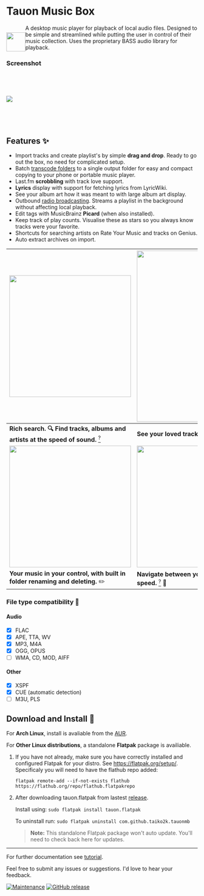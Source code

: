 # Tauon Music Box

<img src="https://user-images.githubusercontent.com/17271572/41101848-6ccf4ed0-6ab9-11e8-8ce8-7f62060b39c9.png" align="left" height="50px" hspace="0px" vspace="20px">

A desktop music player for playback of local audio files.
Designed to be simple and streamlined while putting the user in control of their music collection. Uses the proprietary BASS audio library for playback.

### Screenshot

<img src="https://user-images.githubusercontent.com/17271572/41158620-b1819762-6b7d-11e8-94b7-42a45c0b499b.jpg" hspace="0px" vspace="60px">


## Features :sparkles:

  - Import tracks and create playlist's by simple **drag and drop**. Ready to go out the box, no need for complicated setup.
  - Batch [transcode folders](https://github.com/Taiko2k/tauonmb/wiki/Transcoding-for-PMP-DAP-Smartphone) to a single output folder for easy and compact copying to your phone or portable music player.
  - Last.fm **scrobbling** with track love support.
  - **Lyrics** display with support for fetching lyrics from LyricWiki.
  - See your album art how it was meant to with large album art display.
  - Outbound [radio broadcasting](https://github.com/Taiko2k/tauonmb/wiki/Outbound-Broadcasting). Streams a playlist in the background without affecting local playback.
  - Edit tags with MusicBrainz **Picard** (when also installed).
  - Keep track of play counts. Visualise these as stars so you always know tracks were your favorite.
  - Shortcuts for searching artists on Rate Your Music and tracks on Genius.
  - Auto extract archives on import.
  
  <img src="https://user-images.githubusercontent.com/17271572/43353750-94d68a0e-9293-11e8-9a80-bd15146f06eb.jpg" hspace="0px" vspace="0px" width="320"> | <img src="https://user-images.githubusercontent.com/17271572/40102029-768ed298-593d-11e8-9ec0-2d39873fd8a4.png" hspace="0px" vspace="0px" width="450"> | <img src="https://user-images.githubusercontent.com/17271572/43353964-d9725eec-9296-11e8-9a77-3de33040c9de.jpg" hspace="0px" vspace="0px" width="350">
  --- | --- | ---
  **Rich search. :mag: Find tracks, albums and artists at the speed of sound.** [<sup>?</sup>](https://github.com/Taiko2k/tauonmb/wiki/Find-and-Search) | **See your loved tracks, and your friends loves too!** :sparkling_heart: | **Download monitor. :doughnut: Import your downloaded music in one click!**
  <img src="https://user-images.githubusercontent.com/17271572/43353986-8719114e-9297-11e8-8028-adb9e5ad1247.jpg" hspace="0px" vspace="0px" width="320"> | <img src="https://user-images.githubusercontent.com/17271572/43353819-f9f2e580-9294-11e8-9e00-1921de2e6442.jpg" hspace="0px" vspace="0px" width="320"> | <img src="https://user-images.githubusercontent.com/17271572/43354043-e5e718d2-9298-11e8-8a6d-8539f5a8d56c.jpg" hspace="0px" vspace="0px" width="320">
  **Your music in your control, with built in folder renaming and deleting.** :pencil2: | **Navigate between your organised collections at lighting speed.** [<sup>?</sup>](https://github.com/Taiko2k/tauonmb/wiki/Category-Tags) :rocket: | **Jump in and out of the integrated album gallery.**


### File type compatibility :milky_way:

#### Audio

- [x] FLAC 
- [x] APE, TTA, WV
- [x] MP3, M4A
- [x] OGG, OPUS
- [ ] WMA, CD, MOD, AIFF

#### Other

- [x] XSPF
- [x] CUE (automatic detection)
- [ ] M3U, PLS

## Download and Install :dizzy:

For __Arch Linux__, install is avaliable from the [AUR](https://aur.archlinux.org/packages/tauon-music-box/).

For __Other Linux distributions__, a standalone **Flatpak** package is availiable.
 
 1. If you have not already, make sure you have correctly installed and configured Flatpak for your distro. See https://flatpak.org/setup/. Specificaly you will need to have the flathub repo added:
 
     `flatpak remote-add --if-not-exists flathub https://flathub.org/repo/flathub.flatpakrepo`
 
 2. After downloading tauon.flatpak from lastest [release](https://github.com/Taiko2k/tauonmb/releases).    
     
     Install using: `sudo flatpak install tauon.flatpak`
         
     To uninstall run: `sudo flatpak uninstall com.github.taiko2k.tauonmb`
 
     >**Note:** This standalone Flatpak package won't auto update. You'll need to check back here for updates.

___

For further documentation see [tutorial](https://github.com/Taiko2k/tauonmb/wiki/Basic-Use-Tutorial).

Feel free to submit any issues or suggestions. I'd love to hear your feedback.

[![Maintenance](https://img.shields.io/maintenance/yes/2018.svg?style=flat-square)](https://github.com/Taiko2k/tauonmb/releases) [![GitHub release](https://img.shields.io/github/release/taiko2k/tauonmb.svg?style=flat-square&colorB=ff69b4)](https://github.com/Taiko2k/tauonmb/releases)

